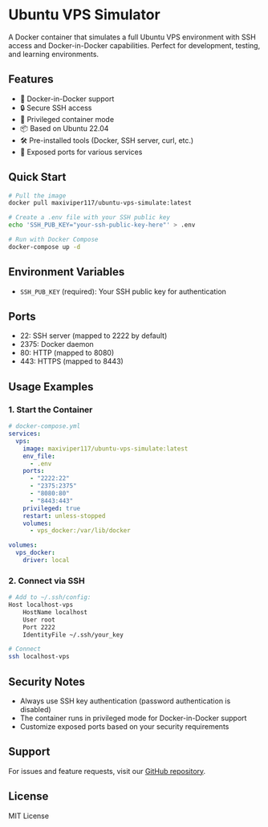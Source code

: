 # Ubuntu VPS Simulator

A Docker container that simulates a full Ubuntu VPS environment with SSH access and Docker-in-Docker capabilities. Perfect for development, testing, and learning environments.

## Features

- 🐳 Docker-in-Docker support
- 🔒 Secure SSH access
- 🔄 Privileged container mode
- 📦 Based on Ubuntu 22.04
- 🛠️ Pre-installed tools (Docker, SSH server, curl, etc.)
- 🚀 Exposed ports for various services

## Quick Start

```bash
# Pull the image
docker pull maxiviper117/ubuntu-vps-simulate:latest

# Create a .env file with your SSH public key
echo 'SSH_PUB_KEY="your-ssh-public-key-here"' > .env

# Run with Docker Compose
docker-compose up -d
```

## Environment Variables

- `SSH_PUB_KEY` (required): Your SSH public key for authentication

## Ports

- 22: SSH server (mapped to 2222 by default)
- 2375: Docker daemon
- 80: HTTP (mapped to 8080)
- 443: HTTPS (mapped to 8443)

## Usage Examples

### 1. Start the Container

```yaml
# docker-compose.yml
services:
  vps:
    image: maxiviper117/ubuntu-vps-simulate:latest
    env_file:
      - .env    
    ports:
      - "2222:22"
      - "2375:2375"
      - "8080:80"
      - "8443:443"
    privileged: true
    restart: unless-stopped
    volumes:
      - vps_docker:/var/lib/docker

volumes:
  vps_docker:
    driver: local
```

### 2. Connect via SSH

```bash
# Add to ~/.ssh/config:
Host localhost-vps
    HostName localhost
    User root
    Port 2222
    IdentityFile ~/.ssh/your_key

# Connect
ssh localhost-vps
```

## Security Notes

- Always use SSH key authentication (password authentication is disabled)
- The container runs in privileged mode for Docker-in-Docker support
- Customize exposed ports based on your security requirements

## Support

For issues and feature requests, visit our [GitHub repository](https://github.com/yourusername/docker-ubuntu-server-sim-vps).

## License

MIT License

